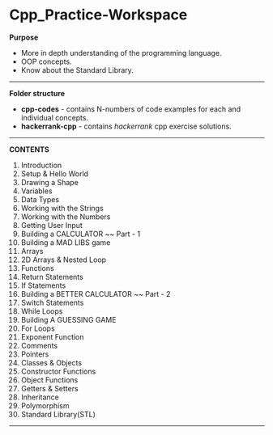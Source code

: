 # Cpp_Practice-Workspace

**Purpose**
- More in depth understanding of the programming language.
- OOP concepts.
- Know about the Standard Library.
---------------------------------------------------------------------------

**Folder structure**
- **cpp-codes** - contains N-numbers of code examples for each and individual concepts.
- **hackerrank-cpp** - contains *hackerrank* cpp exercise solutions.
---------------------------------------------------------------------------

**CONTENTS**

1) Introduction
2) Setup & Hello World
3) Drawing a Shape
4) Variables
5) Data Types
6) Working with the Strings
7) Working with the Numbers
8) Getting User Input
9) Building a CALCULATOR ~~ Part - 1
10) Building a MAD LIBS game
11) Arrays
12) 2D Arrays & Nested Loop
13) Functions
14) Return Statements
15) If Statements
16) Building a BETTER CALCULATOR ~~ Part - 2
17) Switch Statements
18) While Loops
19) Building A GUESSING GAME
20) For Loops
21) Exponent Function
22) Comments
23) Pointers
24) Classes & Objects
25) Constructor Functions
26) Object Functions
27) Getters & Setters
28) Inheritance
29) Polymorphism
30) Standard Library(STL)
---------------------------------------------------------------------------